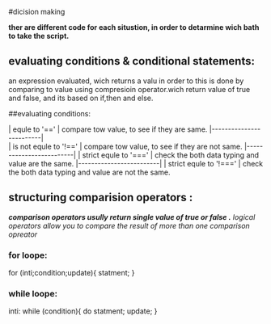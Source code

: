  #dicision making 

**ther are different code for each situstion, in order to detarmine wich bath to take the script.**

## evaluating conditions & conditional statements:

 an expression evaluated, wich returns a valu in order to this is done by comparing to value using compresioin operator.wich return value of true and false, and its based on if,then and else.
 
 ##evaluating conditions:

| equle to '=='           |  compare tow value, to see if they are same.
|-------------------------|  
| is not equle to '!=='   |  compare tow value, to see if they are not same.
|-------------------------|
| strict equle to '==='   |  check the both data typing and value are the same.
|-------------------------|
| strict equle to '!==='  |  check the both data typing and value are not the same.

## structuring comparision operators :

***comparison operators usully return single value of true or false .***
*logical operators allow you to compare the result of more than one comparison opreator*

### for loope:
for (inti;condition;update){
statment;
}

### while loope:
inti:
while (condition){
do statment;
update;
}


